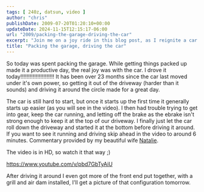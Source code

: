 ```yaml
---
tags: [ 240z, datsun, video ]
author: "chris"
publishDate: 2009-07-20T01:20:10+00:00
updateDate: 2024-11-15T12:15:17-06:00
url: "2009/packing-the-garage-driving-the-car"
excerpt: "Join me on a joy ride in this blog post, as I reignite a car after 23 months, register the struggles and celebrate the small victories."
title: "Packing the garage, driving the car"
---
```


So today was spent packing the garage. While getting things packed up made it a productive day, the real joy was with the car. I drove it today!!!!!!!!!!!!!!!!!!!!!! It has been over 23 months since the car last moved under it's own power, so getting it out of the driveway (harder than it sounds) and driving it around the circle made for a great day.

The car is still hard to start, but once it starts up the first time it generally starts up easier (as you will see in the video). I then had trouble trying to get into gear, keep the car running, and letting off the brake as the ebrake isn't strong enough to keep it at the top of our driveway. I finally just let the car roll down the driveway and started it at the bottom before driving it around. If you want to see it running and driving skip ahead in the video to around 6 minutes. Commentary provided by my beautiful wife [Natalie](https://www.nataliehammond.com).

The video is in HD, so watch it that way ;)

https://www.youtube.com/v/pbd7GbTyAiU

After driving it around I even got more of the front end put together, with a grill and air dam installed, I'll get a picture of that configuration tomorrow.
